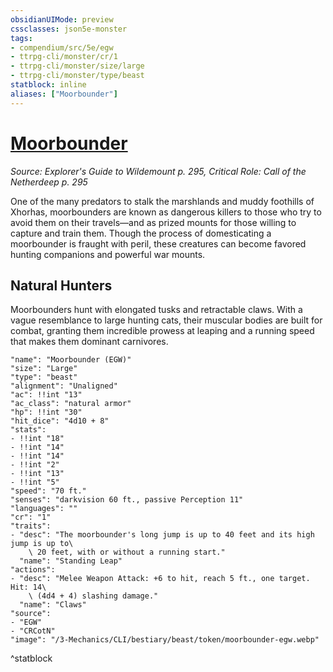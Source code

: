 ```yaml
---
obsidianUIMode: preview
cssclasses: json5e-monster
tags:
- compendium/src/5e/egw
- ttrpg-cli/monster/cr/1
- ttrpg-cli/monster/size/large
- ttrpg-cli/monster/type/beast
statblock: inline
aliases: ["Moorbounder"]
---
```

# [Moorbounder](3-Mechanics\CLI\bestiary\beast/moorbounder-egw.md)
*Source: Explorer's Guide to Wildemount p. 295, Critical Role: Call of the Netherdeep p. 295*  

One of the many predators to stalk the marshlands and muddy foothills of Xhorhas, moorbounders are known as dangerous killers to those who try to avoid them on their travels—and as prized mounts for those willing to capture and train them. Though the process of domesticating a moorbounder is fraught with peril, these creatures can become favored hunting companions and powerful war mounts.

## Natural Hunters

Moorbounders hunt with elongated tusks and retractable claws. With a vague resemblance to large hunting cats, their muscular bodies are built for combat, granting them incredible prowess at leaping and a running speed that makes them dominant carnivores.

```statblock
"name": "Moorbounder (EGW)"
"size": "Large"
"type": "beast"
"alignment": "Unaligned"
"ac": !!int "13"
"ac_class": "natural armor"
"hp": !!int "30"
"hit_dice": "4d10 + 8"
"stats":
- !!int "18"
- !!int "14"
- !!int "14"
- !!int "2"
- !!int "13"
- !!int "5"
"speed": "70 ft."
"senses": "darkvision 60 ft., passive Perception 11"
"languages": ""
"cr": "1"
"traits":
- "desc": "The moorbounder's long jump is up to 40 feet and its high jump is up to\
    \ 20 feet, with or without a running start."
  "name": "Standing Leap"
"actions":
- "desc": "Melee Weapon Attack: +6 to hit, reach 5 ft., one target. Hit: 14\
    \ (4d4 + 4) slashing damage."
  "name": "Claws"
"source":
- "EGW"
- "CRCotN"
"image": "/3-Mechanics/CLI/bestiary/beast/token/moorbounder-egw.webp"
```
^statblock